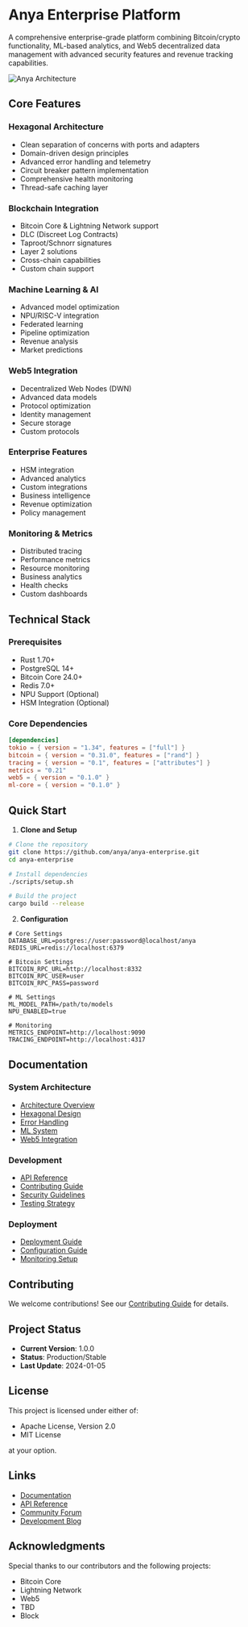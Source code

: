# Anya Enterprise Platform

A comprehensive enterprise-grade platform combining Bitcoin/crypto functionality, ML-based analytics, and Web5 decentralized data management with advanced security features and revenue tracking capabilities.

![Anya Architecture](docs/images/anya_architecture.png)

## Core Features

### Hexagonal Architecture
- Clean separation of concerns with ports and adapters
- Domain-driven design principles
- Advanced error handling and telemetry
- Circuit breaker pattern implementation
- Comprehensive health monitoring
- Thread-safe caching layer

### Blockchain Integration
- Bitcoin Core & Lightning Network support
- DLC (Discreet Log Contracts)
- Taproot/Schnorr signatures
- Layer 2 solutions
- Cross-chain capabilities
- Custom chain support

### Machine Learning & AI
- Advanced model optimization
- NPU/RISC-V integration
- Federated learning
- Pipeline optimization
- Revenue analysis
- Market predictions

### Web5 Integration
- Decentralized Web Nodes (DWN)
- Advanced data models
- Protocol optimization
- Identity management
- Secure storage
- Custom protocols

### Enterprise Features
- HSM integration
- Advanced analytics
- Custom integrations
- Business intelligence
- Revenue optimization
- Policy management

### Monitoring & Metrics
- Distributed tracing
- Performance metrics
- Resource monitoring
- Business analytics
- Health checks
- Custom dashboards

## Technical Stack

### Prerequisites
- Rust 1.70+
- PostgreSQL 14+
- Bitcoin Core 24.0+
- Redis 7.0+
- NPU Support (Optional)
- HSM Integration (Optional)

### Core Dependencies
```toml
[dependencies]
tokio = { version = "1.34", features = ["full"] }
bitcoin = { version = "0.31.0", features = ["rand"] }
tracing = { version = "0.1", features = ["attributes"] }
metrics = "0.21"
web5 = { version = "0.1.0" }
ml-core = { version = "0.1.0" }
```

## Quick Start

1. **Clone and Setup**
```bash
# Clone the repository
git clone https://github.com/anya/anya-enterprise.git
cd anya-enterprise

# Install dependencies
./scripts/setup.sh

# Build the project
cargo build --release
```

2. **Configuration**
```env
# Core Settings
DATABASE_URL=postgres://user:password@localhost/anya
REDIS_URL=redis://localhost:6379

# Bitcoin Settings
BITCOIN_RPC_URL=http://localhost:8332
BITCOIN_RPC_USER=user
BITCOIN_RPC_PASS=password

# ML Settings
ML_MODEL_PATH=/path/to/models
NPU_ENABLED=true

# Monitoring
METRICS_ENDPOINT=http://localhost:9090
TRACING_ENDPOINT=http://localhost:4317
```

## Documentation

### System Architecture
- [Architecture Overview](docs/ARCHITECTURE.md)
- [Hexagonal Design](docs/HEXAGONAL.md)
- [Error Handling](docs/ERROR_HANDLING.md)
- [ML System](docs/ML_SYSTEM_ARCHITECTURE.md)
- [Web5 Integration](docs/WEB5_INTEGRATION.md)

### Development
- [API Reference](docs/API.md)
- [Contributing Guide](CONTRIBUTING.md)
- [Security Guidelines](docs/SECURITY.md)
- [Testing Strategy](docs/TESTING.md)

### Deployment
- [Deployment Guide](docs/DEPLOYMENT.md)
- [Configuration Guide](docs/CONFIGURATION.md)
- [Monitoring Setup](docs/MONITORING.md)

## Contributing

We welcome contributions! See our [Contributing Guide](CONTRIBUTING.md) for details.

## Project Status

- **Current Version**: 1.0.0
- **Status**: Production/Stable
- **Last Update**: 2024-01-05

## License

This project is licensed under either of:
- Apache License, Version 2.0
- MIT License

at your option.

## Links

- [Documentation](https://docs.anya.ai)
- [API Reference](https://api.anya.ai)
- [Community Forum](https://community.anya.ai)
- [Development Blog](https://blog.anya.ai)

## Acknowledgments

Special thanks to our contributors and the following projects:
- Bitcoin Core
- Lightning Network
- Web5
- TBD
- Block
